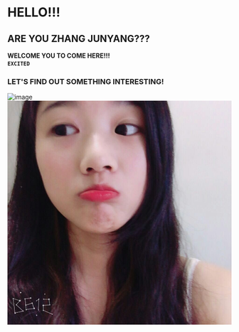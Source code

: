 # HELLO!!!   
## ARE YOU ZHANG JUNYANG???   
**WELCOME YOU TO COME HERE!!!**   
**`EXCITED`**   
### LET'S FIND OUT SOMETHING INTERESTING!   
![image](https://github.com/secondLieutenantCoder/TableAndCollection/blob/master/resut.png?raw=true)
![image](https://github.com/zTonyz/zTonyz.github.io/blob/master/mmexport1498202055093.jpg)
